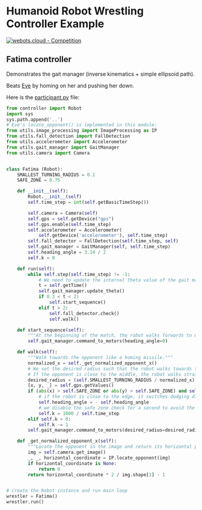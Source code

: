 # Humanoid Robot Wrestling Controller Example

[![webots.cloud - Competition](https://img.shields.io/badge/webots.cloud-Competition-007ACC)][1]

## Fatima controller

Demonstrates the gait manager (inverse kinematics + simple ellipsoid path).

Beats [Eve](https://github.com/cyberbotics/wrestling-charlie) by homing on her and pushing her down.

Here is the [participant.py](./controllers/participant/participant.py) file:

``` Python
from controller import Robot
import sys
sys.path.append('..')
# Eve's locate_opponent() is implemented in this module:
from utils.image_processing import ImageProcessing as IP
from utils.fall_detection import FallDetection
from utils.accelerometer import Accelerometer
from utils.gait_manager import GaitManager
from utils.camera import Camera


class Fatima (Robot):
    SMALLEST_TURNING_RADIUS = 0.1
    SAFE_ZONE = 0.75

    def __init__(self):
        Robot.__init__(self)
        self.time_step = int(self.getBasicTimeStep())

        self.camera = Camera(self)
        self.gps = self.getDevice("gps")
        self.gps.enable(self.time_step)
        self.accelerometer = Accelerometer(
            self.getDevice('accelerometer'), self.time_step)
        self.fall_detector = FallDetection(self.time_step, self)
        self.gait_manager = GaitManager(self, self.time_step)
        self.heading_angle = 3.14 / 2
        self.k = 0

    def run(self):
        while self.step(self.time_step) != -1:
            # We need to update the internal theta value of the gait manager at every step:
            t = self.getTime()
            self.gait_manager.update_theta()
            if 0.3 < t < 2:
                self.start_sequence()
            elif t > 2:
                self.fall_detector.check()
                self.walk()

    def start_sequence(self):
        """At the beginning of the match, the robot walks forwards to move away from the edges."""
        self.gait_manager.command_to_motors(heading_angle=0)

    def walk(self):
        """Walk towards the opponent like a homing missile."""
        normalized_x = self._get_normalized_opponent_x()
        # We set the desired radius such that the robot walks towards the opponent.
        # If the opponent is close to the middle, the robot walks straight.
        desired_radius = (self.SMALLEST_TURNING_RADIUS / normalized_x) if abs(normalized_x) > 1e-3 else None
        [x, y, _] = self.gps.getValues()
        if (abs(x) > self.SAFE_ZONE or abs(y) > self.SAFE_ZONE) and self.k == 0:
            # if the robot is close to the edge, it switches dodging direction
            self.heading_angle = - self.heading_angle
            # we disable the safe zone check for a second to avoid the robot to get stuck in a loop
            self.k = 1000 / self.time_step
        elif self.k > 0:
            self.k -= 1
        self.gait_manager.command_to_motors(desired_radius=desired_radius, heading_angle=self.heading_angle)

    def _get_normalized_opponent_x(self):
        """Locate the opponent in the image and return its horizontal position in the range [-1, 1]."""
        img = self.camera.get_image()
        _, _, horizontal_coordinate = IP.locate_opponent(img)
        if horizontal_coordinate is None:
            return 0
        return horizontal_coordinate * 2 / img.shape[1] - 1


# create the Robot instance and run main loop
wrestler = Fatima()
wrestler.run()
```

<!-- [Grace](https://github.com/cyberbotics/wrestling-grace) is a more advanced robot controller able to win against Fatima. -->

[1]: https://webots.cloud/run?version=R2022b&url=https%3A%2F%2Fgithub.com%2Fcyberbotics%2Fwrestling%2Fblob%2Fmain%2Fworlds%2Fwrestling.wbt&type=competition "Leaderboard"
